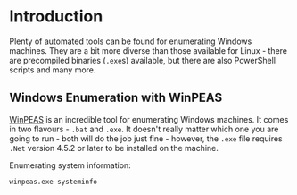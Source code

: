 # Introduction
Plenty of automated tools can be found for enumerating Windows machines. They are a bit more diverse than those available for Linux - there are precompiled binaries (`.exe`s) available, but there are also PowerShell scripts and many more.

## Windows Enumeration with WinPEAS
[WinPEAS](https://github.com/carlospolop/PEASS-ng/tree/master/winPEAS) is an incredible tool for enumerating Windows machines. It comes in two flavours - `.bat` and `.exe`. It doesn't really matter which one you are going to run - both will do the job just fine - however, the `.exe` file requires `.Net` version 4.5.2 or later to be installed on the machine.

Enumerating system information:
```sh
winpeas.exe systeminfo
```
